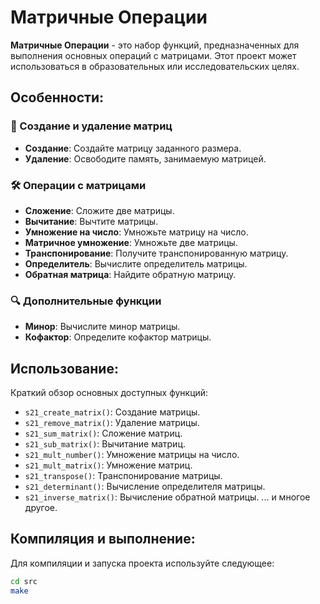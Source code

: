 # Матричные Операции

**Матричные Операции** - это набор функций, предназначенных для выполнения основных операций с матрицами. Этот проект может использоваться в образовательных или исследовательских целях.

## Особенности:

### 🚀 Создание и удаление матриц

- **Создание**: Создайте матрицу заданного размера.
- **Удаление**: Освободите память, занимаемую матрицей.

### 🛠 Операции с матрицами

- **Сложение**: Сложите две матрицы.
- **Вычитание**: Вычтите матрицы.
- **Умножение на число**: Умножьте матрицу на число.
- **Матричное умножение**: Умножьте две матрицы.
- **Транспонирование**: Получите транспонированную матрицу.
- **Определитель**: Вычислите определитель матрицы.
- **Обратная матрица**: Найдите обратную матрицу.

### 🔍 Дополнительные функции

- **Минор**: Вычислите минор матрицы.
- **Кофактор**: Определите кофактор матрицы.

## Использование:

Краткий обзор основных доступных функций:

- `s21_create_matrix()`: Создание матрицы.
- `s21_remove_matrix()`: Удаление матрицы.
- `s21_sum_matrix()`: Сложение матриц.
- `s21_sub_matrix()`: Вычитание матриц.
- `s21_mult_number()`: Умножение матрицы на число.
- `s21_mult_matrix()`: Умножение матриц.
- `s21_transpose()`: Транспонирование матрицы.
- `s21_determinant()`: Вычисление определителя матрицы.
- `s21_inverse_matrix()`: Вычисление обратной матрицы.
... и многое другое.

## Компиляция и выполнение:

Для компиляции и запуска проекта используйте следующее:

```bash
cd src
make
